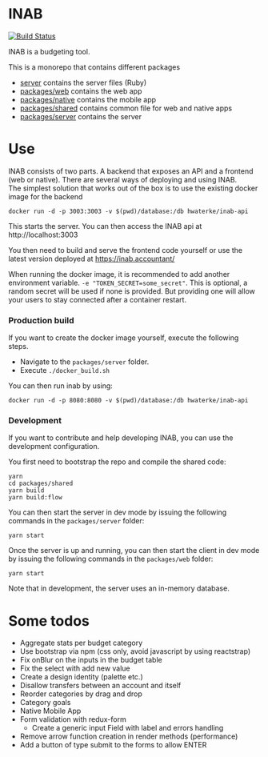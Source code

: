 # INAB

[![Build Status](https://travis-ci.org/hwaterke/inab.svg?branch=develop)](https://travis-ci.org/hwaterke/inab)

INAB is a budgeting tool.

This is a monorepo that contains different packages

* [server](server) contains the server files (Ruby)
* [packages/web](packages/web) contains the web app
* [packages/native](packages/native) contains the mobile app
* [packages/shared](packages/shared) contains common file for web and native apps
* [packages/server](packages/server) contains the server

# Use

INAB consists of two parts. A backend that exposes an API and a frontend (web or native).
There are several ways of deploying and using INAB.  
The simplest solution that works out of the box is to use the existing docker image for the backend

```
docker run -d -p 3003:3003 -v $(pwd)/database:/db hwaterke/inab-api
```

This starts the server.
You can then access the INAB api at http://localhost:3003

You then need to build and serve the frontend code yourself or use the latest version deployed at https://inab.accountant/

When running the docker image, it is recommended to add another environment variable.
`-e "TOKEN_SECRET=some_secret"`.
This is optional, a random secret will be used if none is provided.
But providing one will allow your users to stay connected after a container restart.

### Production build

If you want to create the docker image yourself, execute the following steps.

* Navigate to the `packages/server` folder.
* Execute `./docker_build.sh`

You can then run inab by using:

```
docker run -d -p 8080:8080 -v $(pwd)/database:/db hwaterke/inab-api
```

### Development

If you want to contribute and help developing INAB, you can use the development configuration.

You first need to bootstrap the repo and compile the shared code:

```
yarn
cd packages/shared
yarn build
yarn build:flow
```

You can then start the server in dev mode by issuing the following commands in the `packages/server` folder:

```
yarn start
```

Once the server is up and running, you can then start the client in dev mode by issuing the following commands in the `packages/web` folder:

```
yarn start
```

Note that in development, the server uses an in-memory database.

# Some todos

* Aggregate stats per budget category
* Use bootstrap via npm (css only, avoid javascript by using reactstrap)
* Fix onBlur on the inputs in the budget table
* Fix the select with add new value
* Create a design identity (palette etc.)
* Disallow transfers between an account and itself
* Reorder categories by drag and drop
* Category goals
* Native Mobile App
* Form validation with redux-form
  * Create a generic input Field with label and errors handling
* Remove arrow function creation in render methods (performance)
* Add a button of type submit to the forms to allow ENTER

